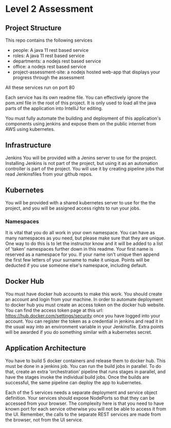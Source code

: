 # Level 2 Assessment

## Project Structure

This repo contains the following services
- people: A java 11 rest based service
- roles: A java 11 rest based service
- departments: a nodejs rest based service
- office: a nodejs rest based service
- project-assessment-site: a nodejs hosted web-app that displays your progress through the assessment

All these services run on port 80

Each service has its own readme file. 
You can effectively ignore the pom.xml file in the root of this project. 
It is only
used to load all the java parts of the application into IntelliJ for editing. 

You must fully automate the building and deployment of this application's components using jenkins and expose them on the public internet
from AWS using kubernetes.

## Infrastructure
Jenkins
You will be provided with a Jenins server to use for the project. 
Installing Jenkins is not part of the project, but using it as an automation controller is part of the project. 
You will use it by creating pipeline jobs that read Jenkinsfiles from your github repos.

## Kubernetes
You will be provided with a shared kubernetes server to use for the the project, and you will be assigned access rights to run your jobs.

### Namespaces
It is vital that you do all work in your own namespace. 
You can have as many namespaces as you need, but please make sure that they are unique. 
One way to do this is to let the instructor know and it will be added to a list of 'taken' namespaces further down in this readme. 
Your first name is reserved as a namespace for you. 
If your name isn't unique then append the first few letters of your surname to make it unique.
Points will be deducted if you use someone else's namespace, including default.

## Docker Hub
You must have docker hub accounts to make this work. 
You should create an account and login from your machine. 
In order to automate deployment to docker hub you must create an access token on the docker hub website. 
You can find the access token page at this url: https://hub.docker.com/settings/security once you have logged into your account.
You can register the token as a credential in jenkins and read it in the usual way into an environment variable in your Jenkinsfile.
Extra points will be awarded if you do something similar with a kubernetes secret.

## Application Architecture
You have to build 5 docker containers and release them to docker hub. 
This must be done in a jenkins job. 
You can run the build jobs in parallel. 
To do that, create an extra 'orchestration' pipeline that runs stages in parallel, and have the stages invoke the individual build jobs. 
Once the builds are successful, the same pipeline can deploy the app to kubernetes.

Each of the 5 services needs a separate deployment and service object definition. 
Your services should expose NodePorts so that they can be accessed from your browser.
The complexity here is that you need to have known port for each service otherwise you will not be able to access it from the UI.
Remember, the calls to the separate REST services are made from the browser, not from the UI service.



